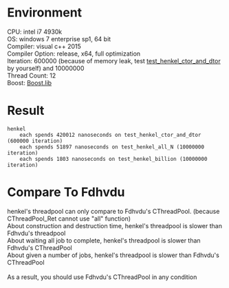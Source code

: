 # Environment
CPU: intel i7 4930k<br>
OS: windows 7 enterprise sp1, 64 bit<br>
Compiler: visual c++ 2015<br>
Compiler Option: release, x64, full optimization<br>
Iteration: 600000 (because of memory leak, test [test_henkel_ctor_and_dtor](../header/henkel.hpp) by yourself) and 10000000<br>
Thread Count: 12<br>
Boost: [Boost.lib](https://github.com/Fdhvdu/Boost.lib/tree/master/boost_1_60_0/msvc-14.0_release_64_static_multi)
# Result
	henkel
		each spends 420012 nanoseconds on test_henkel_ctor_and_dtor (600000 iteration)
		each spends 51897 nanoseconds on test_henkel_all_N (10000000 iteration)
		each spends 1803 nanoseconds on test_henkel_billion (10000000 iteration)
# Compare To Fdhvdu
henkel's threadpool can only compare to Fdhvdu's CThreadPool. (because CThreadPool_Ret cannot use "all" function)<br>
About construction and destruction time, henkel's threadpool is slower than Fdhvdu's threadpool<br>
About waiting all job to complete, henkel's threadpool is slower than Fdhvdu's CThreadPool<br>
About given a number of jobs, henkel's threadpool is slower than Fdhvdu's CThreadPool<br><br>
As a result, you should use Fdhvdu's CThreadPool in any condition

